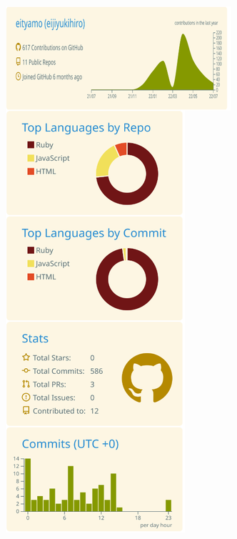 <p>
</a>
  <a href="https://github.com/vn7n24fzkq/github-profile-summary-cards">
  <img align="center" height="233px" src="https://raw.githubusercontent.com/eityamo/eityamo/main/profile-summary-card-output/solarized/0-profile-details.svg" style="max-width: 100%;" />
</a>
<a href="https://github.com/vn7n24fzkq/github-profile-summary-cards">
  <img align="center" height="236px" src="https://raw.githubusercontent.com/eityamo/eityamo/main/profile-summary-card-output/solarized/1-repos-per-language.svg" style="max-width: 100%;" />
</a>
<a href="https://github.com/vn7n24fzkq/github-profile-summary-cards">
  <img align="center" height="236px" src="https://raw.githubusercontent.com/eityamo/eityamo/main/profile-summary-card-output/solarized/2-most-commit-language.svg" style="max-width: 100%;" />
</a>
<a href="https://github.com/vn7n24fzkq/github-profile-summary-cards">
  <img align="center" height="236px" src="https://raw.githubusercontent.com/eityamo/eityamo/main/profile-summary-card-output/solarized/3-stats.svg" style="max-width: 100%;" />
</a>
<a href="https://github.com/vn7n24fzkq/github-profile-summary-cards">
  <img align="center" height="236px" src="https://raw.githubusercontent.com/eityamo/eityamo/main/profile-summary-card-output/solarized/4-productive-time.svg" style="max-width: 100%;" />
</p>